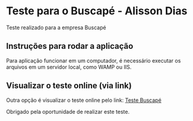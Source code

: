 # Teste para o Buscapé - Alisson Dias
Teste realizado para a empresa Buscapé

## Instruções para rodar a aplicação
Para aplicação funcionar em um computador, é necessário executar os arquivos em um servidor local, como WAMP ou IIS.

## Visualizar o teste online (via link)
Outra opção é visualizar o teste online pelo link: [Teste Buscapé](http://www.alissondias.com/buscape/)

Obrigado pela oportunidade de realizar este teste.
